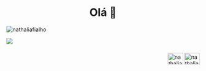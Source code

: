 <h1 align="center"> Olá 👋 </h1>

<p align="left"> <img src="https://komarev.com/ghpvc/?username=nathaliafialho" alt="nathaliafialho" /> </p>




<a href="https://github.com/nathaliafialho">
  <img src="https://github-readme-stats.vercel.app/api/top-langs/?username=nathaliafialho&theme=radical&hide=glsl,python"  />
</a>




<p align="left">

<h3 align="left"></h3>
<a href="https://linkedin.com/in/nathaliafialho" target="blank"><img align="right" src="https://cdn.jsdelivr.net/npm/simple-icons@3.0.1/icons/linkedin.svg" alt="nathaliafialho" height="30" width="40" /></a>

<h3 align="left"></h3>
<a href="https://www.instagram.com/nathaliafsp_" target="blank"><img align="right" src="https://cdn.jsdelivr.net/npm/simple-icons@3.0.1/icons/instagram.svg" alt="nathaliafsp_" height="30" width="40" /></a>
